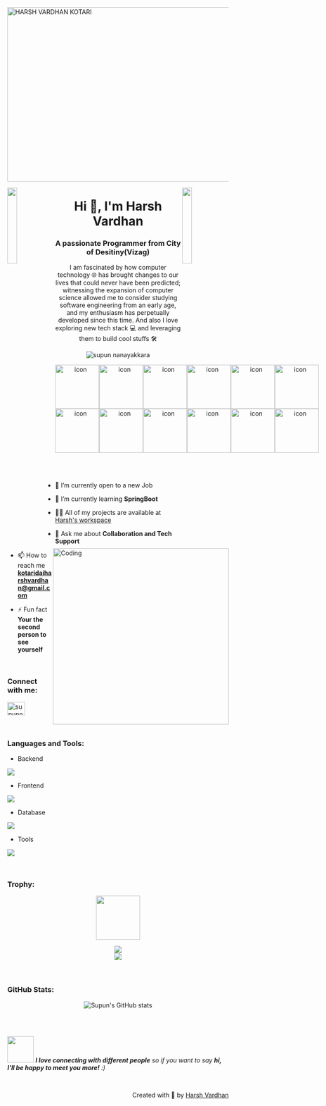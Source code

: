 <img width="1584" height="396" alt="HARSH VARDHAN KOTARI" src="https://github.com/user-attachments/assets/ea67ea89-3a5f-4202-a114-3975432bc021" />

<img align="left" src="https://user-images.githubusercontent.com/65187002/144930161-2f783401-8d27-4fdf-a2f7-cc0ba32f1f1f.gif" width="21%" style="display:inline;"><img align="right" src="https://user-images.githubusercontent.com/65187002/144930161-2f783401-8d27-4fdf-a2f7-cc0ba32f1f1f.gif" width="21%" style="display:inline;">

<h1 align="center">Hi 👋, I'm Harsh Vardhan</h1>
<h3 align="center">A passionate Programmer from City of Desitiny(Vizag)</h3>
<p align="center">I am fascinated by how computer technology 🌐 has brought changes to our lives that could never have been predicted; witnessing the expansion of computer science allowed me to consider studying software engineering from an early age, and my enthusiasm has perpetually developed since this time. And also I love exploring new tech stack 💻 and leveraging them to build cool stuffs 🛠️</p>
<p align="center"> 
 <img src="https://komarev.com/ghpvc/?username=05HarshVardhan&label=Profile%20views&color=0e75b6&style=flat" alt="supun nanayakkara" /> 
<!--  <img src="https://img.shields.io/badge/Languages-Python | Java | PHP | Typescript | Node | React -green.svg" alt="supun nanayakkara's languages" /> -->
<!--  <img alt="Profile followers" src="https://img.shields.io/github/followers/supuna97"> -->
</p>

<div align="center">
<div style="display: flex; align-items: flex-start;">
 <img src="https://techstack-generator.vercel.app/java-icon.svg" alt="icon" width="100" height="100" />
 <img src="https://techstack-generator.vercel.app/cpp-icon.svg" alt="icon" width="100" height="100" />
 <img src="https://techstack-generator.vercel.app/python-icon.svg" alt="icon" width="100" height="100" />
 <img src="https://techstack-generator.vercel.app/js-icon.svg" alt="icon" width="100" height="100" />
 <img src="https://techstack-generator.vercel.app/ts-icon.svg" alt="icon" width="100" height="100" />
 <img src="https://techstack-generator.vercel.app/react-icon.svg" alt="icon" width="100" height="100" />
</div>

<div style="display: flex; align-items: flex-start;">
 <img src="https://techstack-generator.vercel.app/redux-icon.svg" alt="icon" width="100" height="100" />
 <img src="https://techstack-generator.vercel.app/restapi-icon.svg" alt="icon" width="100" height="100" />
 <img src="https://techstack-generator.vercel.app/github-icon.svg" alt="icon" width="100" height="100" />
 <img src="https://techstack-generator.vercel.app/nginx-icon.svg" alt="icon" width="100" height="100" />
 <img src="https://techstack-generator.vercel.app/mysql-icon.svg" alt="icon" width="100" height="100" />
 <img src="https://techstack-generator.vercel.app/prettier-icon.svg" alt="icon" width="100" height="100" />
</div>
</div>
<br>

<img align="right" alt="Coding" width="400" src="https://user-images.githubusercontent.com/74038190/229223263-cf2e4b07-2615-4f87-9c38-e37600f8381a.gif">
<br><br>

- 🔭 I’m currently open to a new Job

- 🌱 I’m currently learning **SpringBoot**

- 👨‍💻 All of my projects are available at [Harsh's workspace](https://github.com/05HarshaVardhan)

- 💬 Ask me about **Collaboration and Tech Support**

- 📫 How to reach me **kotaridaiharshvardhan@gmail.com**

- ⚡ Fun fact **Your the second person to see yourself**

<br>
<h3 align="left">Connect with me:</h3>
<p align="left">
<a href="https://www.linkedin.com/in/k-sai-harsha-vardhan/" target="blank"><img align="center" src="https://raw.githubusercontent.com/rahuldkjain/github-profile-readme-generator/master/src/images/icons/Social/linked-in-alt.svg" alt="supunnanayakkara" height="30" width="40" /></a>

</p>
<br>

<!-- <img src="https://i.imgur.com/dBaSKWF.gif" height="20" width="100%"> -->

<h3 align="left">Languages and Tools:</h3>

- Backend
<p align="left">
  <a href="https://skillicons.dev">
    <img src="https://skillicons.dev/icons?i=java,nodejs,express,py,spring,fastapi,express,nestjs" />
  </a>
</p>

- Frontend
<p align="left">
  <a href="https://skillicons.dev">
    <img src="https://skillicons.dev/icons?i=html,css,tailwind,ts,js,react,nextjs,redux,materialui" />
  </a>
</p>

- Database
<p align="left">
  <a href="https://skillicons.dev">
    <img src="https://skillicons.dev/icons?i=mongodb,mysql,postgresql,supabase" />
  </a>
</p>

- Tools
<p align="left">
  <a href="https://skillicons.dev">
    <img src="https://skillicons.dev/icons?i=git,github,eclipse,idea,hibernate,vscode,postman,linux,netlify,vercel" />
  </a>
</p>

<br/>

<!-- <img src="https://i.imgur.com/dBaSKWF.gif" height="20" width="100%"> -->

<h3 align="left">Trophy:</h3>

<p align="center">
<img src="https://media.tenor.com/0ENB5HuTH0gAAAAi/trophy-beker.gif"  width="100px" height="100px"></p>
  
<div align="center">
<img src="https://github-profile-trophy.vercel.app/?username=05HarshVardhan&theme=matrix&no-bg=true&no-frame=true&row=1&column=4&title=MultiLanguage,Commits,PullRequest,Reviews">
 </div>

<div align="center">
<img src="https://github-profile-trophy.vercel.app/?username=05HarshVardhan&theme=matrix&no-bg=true&no-frame=true&row=1&column=4&title=Repositories,Organizations,Stars,Followers">
 </div>
 <br><br>

<!-- <img src="https://i.imgur.com/dBaSKWF.gif" height="20" width="100%"> -->

<h3 align="left">GitHub Stats:</h3>
<div align="center">
 
![Supun's GitHub stats](https://github-readme-stats.vercel.app/api?username=05HarshVardhan\&theme=midnight-purple\&show_icons=true\&show=reviews,prs_merged,prs_merged_percentage\&hide=contribs,issues)

<!-- [![GitHub Streak](https://streak-stats.demolab.com/?user=supuna97&theme=midnight-purple)](https://git.io/streak-stats) -->

</div>

<br><br>

<!-- <img src="https://i.imgur.com/dBaSKWF.gif" height="20" width="100%"> -->

<!-- <h3 align="left">Activity:</h3>

![Supuna97's Graph](https://github-readme-activity-graph.vercel.app/graph?username=supuna97&custom_title=Supun's%20GitHub%20Activity%20Graph&bg_color=0D1117&color=7F3FBF&line=7F3FBF&point=7F3FBF&area_color=FFFFFF&title_color=FFFFFF&area=true)
<br><br>

<img src="https://i.imgur.com/dBaSKWF.gif" height="20" width="100%"> -->



<!-- <img src="https://i.imgur.com/dBaSKWF.gif" height="20" width="100%"> -->

<img src="https://media.giphy.com/media/LnQjpWaON8nhr21vNW/giphy.gif" width="60"> <em><b>I love connecting with different people</b> so if you want to say <b>hi, I'll be happy to meet you more!</b> :)</em>

<br>
<p align="right" > Created with 🧡 by <a href="https://github.com/05HarshaVardhan">Harsh Vardhan</a></p>

